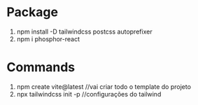 # Package

1. npm install -D tailwindcss postcss autoprefixer
2. npm i phosphor-react

# Commands

1. npm create vite@latest //vai criar todo o template do projeto
2. npx tailwindcss init -p //configurações do tailwind
